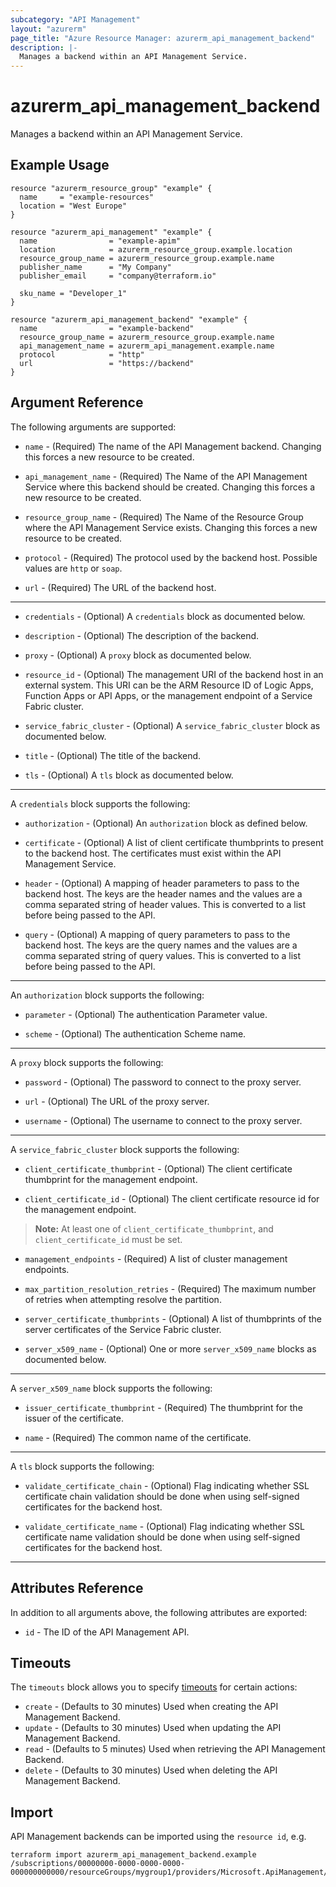 ```yaml
---
subcategory: "API Management"
layout: "azurerm"
page_title: "Azure Resource Manager: azurerm_api_management_backend"
description: |-
  Manages a backend within an API Management Service.
---
```


# azurerm_api_management_backend

Manages a backend within an API Management Service.

## Example Usage

```hcl
resource "azurerm_resource_group" "example" {
  name     = "example-resources"
  location = "West Europe"
}

resource "azurerm_api_management" "example" {
  name                = "example-apim"
  location            = azurerm_resource_group.example.location
  resource_group_name = azurerm_resource_group.example.name
  publisher_name      = "My Company"
  publisher_email     = "company@terraform.io"

  sku_name = "Developer_1"
}

resource "azurerm_api_management_backend" "example" {
  name                = "example-backend"
  resource_group_name = azurerm_resource_group.example.name
  api_management_name = azurerm_api_management.example.name
  protocol            = "http"
  url                 = "https://backend"
}
```

## Argument Reference

The following arguments are supported:

* `name` - (Required) The name of the API Management backend. Changing this forces a new resource to be created.

* `api_management_name` - (Required) The Name of the API Management Service where this backend should be created. Changing this forces a new resource to be created.

* `resource_group_name` - (Required) The Name of the Resource Group where the API Management Service exists. Changing this forces a new resource to be created.

* `protocol` - (Required) The protocol used by the backend host. Possible values are `http` or `soap`.

* `url` - (Required) The URL of the backend host.

---

* `credentials` - (Optional) A `credentials` block as documented below.

* `description` - (Optional) The description of the backend.

* `proxy` - (Optional) A `proxy` block as documented below.

* `resource_id` - (Optional) The management URI of the backend host in an external system. This URI can be the ARM Resource ID of Logic Apps, Function Apps or API Apps, or the management endpoint of a Service Fabric cluster.

* `service_fabric_cluster` - (Optional) A `service_fabric_cluster` block as documented below.

* `title` - (Optional) The title of the backend.

* `tls` - (Optional) A `tls` block as documented below.

---

A `credentials` block supports the following:

* `authorization` - (Optional) An `authorization` block as defined below.

* `certificate` - (Optional) A list of client certificate thumbprints to present to the backend host. The certificates must exist within the API Management Service.

* `header` - (Optional) A mapping of header parameters to pass to the backend host. The keys are the header names and the values are a comma separated string of header values. This is converted to a list before being passed to the API.

* `query` - (Optional) A mapping of query parameters to pass to the backend host. The keys are the query names and the values are a comma separated string of query values. This is converted to a list before being passed to the API.

---

An `authorization` block supports the following:

* `parameter` - (Optional) The authentication Parameter value.

* `scheme` - (Optional) The authentication Scheme name.

---

A `proxy` block supports the following:

* `password` - (Optional) The password to connect to the proxy server.

* `url` - (Optional) The URL of the proxy server.

* `username` - (Optional) The username to connect to the proxy server.

---

A `service_fabric_cluster` block supports the following:

* `client_certificate_thumbprint` - (Optional) The client certificate thumbprint for the management endpoint.

* `client_certificate_id` - (Optional) The client certificate resource id for the management endpoint.

> **Note:** At least one of `client_certificate_thumbprint`, and `client_certificate_id` must be set.
>
* `management_endpoints` - (Required) A list of cluster management endpoints.

* `max_partition_resolution_retries` - (Required) The maximum number of retries when attempting resolve the partition.

* `server_certificate_thumbprints` - (Optional) A list of thumbprints of the server certificates of the Service Fabric cluster.

* `server_x509_name` - (Optional) One or more `server_x509_name` blocks as documented below.

---

A `server_x509_name` block supports the following:

* `issuer_certificate_thumbprint` - (Required) The thumbprint for the issuer of the certificate.

* `name` - (Required) The common name of the certificate.

---

A `tls` block supports the following:

* `validate_certificate_chain` - (Optional) Flag indicating whether SSL certificate chain validation should be done when using self-signed certificates for the backend host.

* `validate_certificate_name` - (Optional) Flag indicating whether SSL certificate name validation should be done when using self-signed certificates for the backend host.

---

## Attributes Reference

In addition to all arguments above, the following attributes are exported:

* `id` - The ID of the API Management API.

## Timeouts

The `timeouts` block allows you to specify [timeouts](https://www.terraform.io/docs/configuration/resources.html#timeouts) for certain actions:

* `create` - (Defaults to 30 minutes) Used when creating the API Management Backend.
* `update` - (Defaults to 30 minutes) Used when updating the API Management Backend.
* `read` - (Defaults to 5 minutes) Used when retrieving the API Management Backend.
* `delete` - (Defaults to 30 minutes) Used when deleting the API Management Backend.

## Import

API Management backends can be imported using the `resource id`, e.g.

```shell
terraform import azurerm_api_management_backend.example /subscriptions/00000000-0000-0000-0000-000000000000/resourceGroups/mygroup1/providers/Microsoft.ApiManagement/service/instance1/backends/backend1
```
